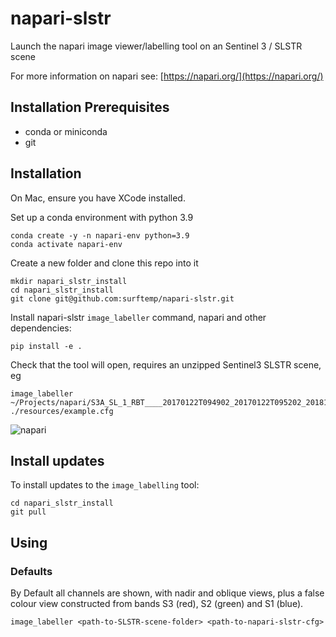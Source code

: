 # napari-slstr

Launch the napari image viewer/labelling tool on an Sentinel 3 / SLSTR scene

For more information on napari see: [https://napari.org/](https://napari.org/)



## Installation Prerequisites

* conda or miniconda
* git

## Installation

On Mac, ensure you have XCode installed.

Set up a conda environment with python 3.9

```
conda create -y -n napari-env python=3.9
conda activate napari-env
```

Create a new folder and clone this repo into it

```
mkdir napari_slstr_install
cd napari_slstr_install
git clone git@github.com:surftemp/napari-slstr.git
```

Install napari-slstr `image_labeller` command, napari and other dependencies:

```
pip install -e .
```

Check that the tool will open, requires an unzipped Sentinel3 SLSTR scene, eg

```
image_labeller ~/Projects/napari/S3A_SL_1_RBT____20170122T094902_20170122T095202_20181004T064548_0179_013_264______LR1_R_NT_003.SEN3 ./resources/example.cfg
```

![napari](https://user-images.githubusercontent.com/58978249/220682442-4c52e903-8409-4888-a36c-d14fd1062e9d.png)


## Install updates

To install updates to the `image_labelling` tool:

```
cd napari_slstr_install
git pull
```

## Using

### Defaults

By Default all channels are shown, with nadir and oblique views, plus a false colour view constructed from bands S3 (red), S2 (green) and S1 (blue).

```
image_labeller <path-to-SLSTR-scene-folder> <path-to-napari-slstr-cfg>
```



